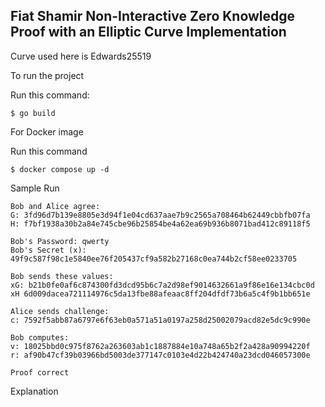 ## Fiat Shamir Non-Interactive Zero Knowledge Proof with an Elliptic Curve Implementation

Curve used here is Edwards25519

To run the project

Run this command:

```
$ go build
```

For Docker image

Run this command

```
$ docker compose up -d
```

Sample Run

```
Bob and Alice agree:
G: 3fd96d7b139e8805e3d94f1e04cd637aae7b9c2565a708464b62449cbbfb07fa
H: f7bf1938a30b2a84e745cbe96b25854be4a62ea69b936b8071bad412c89118f5

Bob's Password: qwerty
Bob's Secret (x): 49f9c587f98c1e5840ee76f205437cf9a582b27168c0ea744b2cf58ee0233705

Bob sends these values:
xG: b21b0fe0af6c874300fd3dcd95b6c7a2d98ef9014632661a9f86e16e134cbc0d
xH 6d009dacea721114976c5da13fbe88afeaac8ff204dfdf73b6a5c4f9b1bb651e

Alice sends challenge:
c: 7592f5abb87a6797e6f63eb0a571a51a0197a258d25002079acd82e5dc9c990e

Bob computes:
v: 18025bbd0c975f8762a263603ab1c1887884e10a748a65b2f2a428a90994220f
r: af90b47cf39b03966bd5003de377147c0103e4d22b424740a23dcd046057300e

Proof correct
```

Explanation
